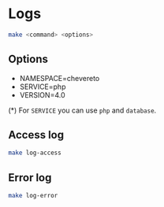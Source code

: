 # Logs

```sh
make <command> <options>
```

## Options

* NAMESPACE=chevereto
* SERVICE=php
* VERSION=4.0

(*) For `SERVICE` you can use `php` and `database`.

## Access log

```sh
make log-access
```

## Error log

```sh
make log-error
```
